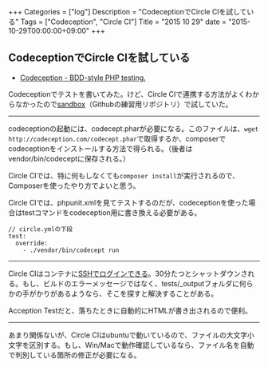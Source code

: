 +++
Categories = ["log"]
Description = "CodeceptionでCircle CIを試している"
Tags = ["Codeception", "Circle CI"]
Title = "2015 10 29"
date = "2015-10-29T00:00:00+09:00"
+++

## CodeceptionでCircle CIを試している

* [Codeception - BDD-style PHP testing.](http://codeception.com/)

Codeceptionでテストを書いてみた。けど、Circle CIで連携する方法がよくわからなかったので[sandbox](https://github.com/deprode/sandbox)（Githubの練習用リポジトリ）で試していた。

----

codeceptionの起動には、codecept.pharが必要になる。このファイルは、`wget http://codeception.com/codecept.phar`で取得するか、composerでcodeceptionをインストールする方法で得られる。（後者はvendor/bin/codeceptに保存される。）

Circle CIでは、特に何もしなくても`composer install`が実行されるので、Composerを使ったやり方でよいと思う。

Circle CIでは、phpunit.xmlを見てテストするのだが、codeceptionを使った場合はtestコマンドをcodeception用に書き換える必要がある。

```
// circle.ymlの下段
test:
  override:
    - ./vendor/bin/codecept run
```

----

Circle CIはコンテナに[SSHでログインできる](https://circleci.com/docs/ssh-build)。30分たつとシャットダウンされる。もし、ビルドのエラーメッセージではなく、tests/_outputフォルダに何らかの手がかりがあるようなら、そこを探すと解決することがある。

Acception Testだと、落ちたときに自動的にHTMLが書き出されるので便利。

----

あまり関係ないが、Circle CIはubuntuで動いているので、ファイルの大文字小文字を区別する。もし、Win/Macで動作確認しているなら、ファイル名を自動で判別している箇所の修正が必要になる。